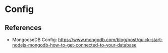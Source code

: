 # Config

## References
- MongooseDB Config: https://www.mongodb.com/blog/post/quick-start-nodejs-mongodb-how-to-get-connected-to-your-database